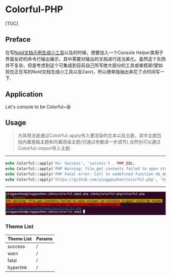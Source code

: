 # Colorful-PHP

[TOC]

## Preface
在写[Nold文档示例生成小工具](https://github.com/yinggaozhen/nold)以及的时候，想要加入一个Console Helper类用于界面友好的命令行输出展示，其中需要对输出的文档进行适当美化。虽然这个东西并不复杂，但是考虑到这个可集成到目前自己所写绝大部分的工具或者框架(譬如现在正在写的Nold文档生成小工具以及Zaor)，所以便单独抽出来花了点时间写一下.

## Application
Let's console to be Colorful~:satisfied:

## Usage
> 大体用法是通过Cololrful::apply传入要渲染的文本以及主题，其中主题包括内置基础主题和内置高级主题(可通过参数进一步调节).当然也可以通过Cololrful::import导入主题.

_ _ _
```php
echo Colorful::apply('Hi~ Success', 'success') . PHP_EOL;
echo Colorful::apply('PHP Warning: file_get_contents failed to open stream: no suitable wrapper could be found.', 'warn') . PHP_EOL;
echo Colorful::apply('PHP Fatal error: Call to undefined function mb_detect_encoding() ', 'fatal') . PHP_EOL;
echo Colorful::apply('https://github.com/yinggaozhen/colorful-php', 'hyperlink') . PHP_EOL;
```
_ _ _
![stdoutput](colorful.png)

### Theme List
| Theme List | Params |
|--------|--------|
|  success      |    /    |
|  warn      |    /    |
|  fatal      |    /    |
|  hyperlink      |    /    |